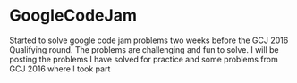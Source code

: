 # GoogleCodeJam
Started to solve google code jam problems two weeks before the GCJ 2016 Qualifying round. The problems are challenging
and fun to solve. I will be posting the problems I have solved for practice and some problems from GCJ 2016 where I took part
